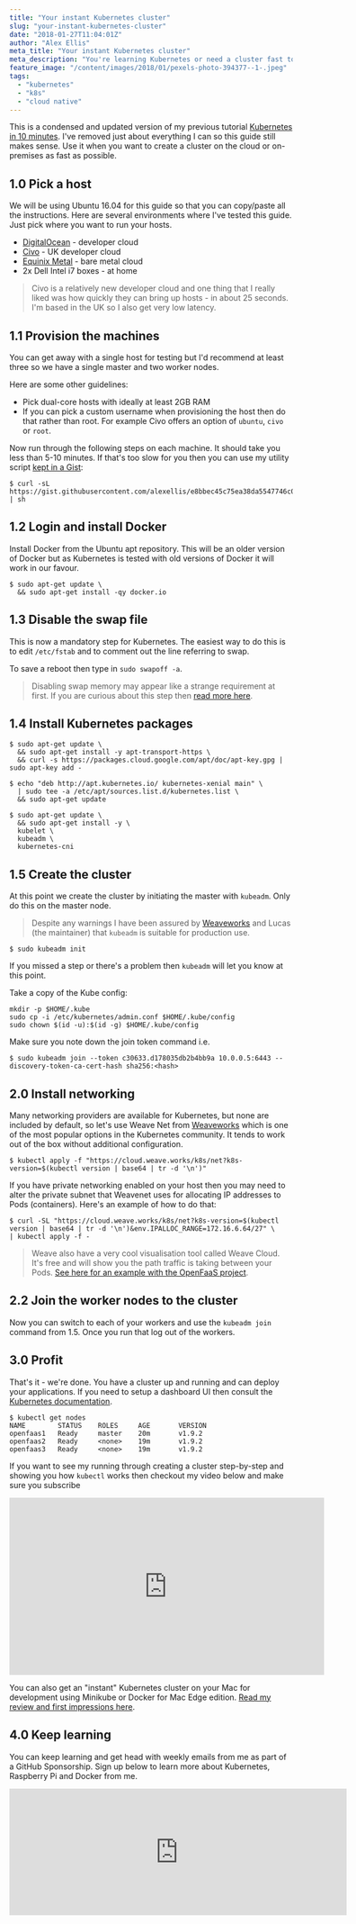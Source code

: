 ```yaml
---
title: "Your instant Kubernetes cluster"
slug: "your-instant-kubernetes-cluster"
date: "2018-01-27T11:04:01Z"
author: "Alex Ellis"
meta_title: "Your instant Kubernetes cluster"
meta_description: "You're learning Kubernetes or need a cluster fast to test your application. This is my \"instant\" guide that condenses down and updates my 10 minute guide.  "
feature_image: "/content/images/2018/01/pexels-photo-394377--1-.jpeg"
tags:
  - "kubernetes"
  - "k8s"
  - "cloud native"
---
```


This is a condensed and updated version of my previous tutorial [Kubernetes in 10 minutes](https://www.youtube.com/watch?v=6xJwQgDnMFE). I've removed just about everything I can so this guide still makes sense. Use it when you want to create a cluster on the cloud or on-premises as fast as possible.

## 1.0 Pick a host

We will be using Ubuntu 16.04 for this guide so that you can copy/paste all the instructions. Here are several environments where I've tested this guide. Just pick where you want to run your hosts.

* [DigitalOcean](https://www.digitalocean.com) - developer cloud
* [Civo](https://www.civo.com) - UK developer cloud
* [Equinix Metal](https://metal.equinix.com/) - bare metal cloud
* 2x Dell Intel i7 boxes - at home

> Civo is a relatively new developer cloud and one thing that I really liked was how quickly they can bring up hosts - in about 25 seconds. I'm based in the UK so I also get very low latency.

## 1.1 Provision the machines

You can get away with a single host for testing but I'd recommend at least three so we have a single master and two worker nodes.

Here are some other guidelines:

* Pick dual-core hosts with ideally at least 2GB RAM
* If you can pick a custom username when provisioning the host then do that rather than root. For example Civo offers an option of `ubuntu`, `civo` or `root`.

Now run through the following steps on each machine. It should take you less than 5-10 minutes. If that's too slow for you then you can use my utility script [kept in a Gist](https://gist.github.com/alexellis/e8bbec45c75ea38da5547746c0ca4b0c):

```
$ curl -sL https://gist.githubusercontent.com/alexellis/e8bbec45c75ea38da5547746c0ca4b0c/raw/23fc4cd13910eac646b13c4f8812bab3eeebab4c/configure.sh | sh
```

## 1.2 Login and install Docker

Install Docker from the Ubuntu apt repository. This will be an older version of Docker but as Kubernetes is tested with old versions of Docker it will work in our favour.

```
$ sudo apt-get update \
  && sudo apt-get install -qy docker.io
```

## 1.3 Disable the swap file

This is now a mandatory step for Kubernetes. The easiest way to do this is to edit `/etc/fstab` and to comment out the line referring to swap.

To save a reboot then type in `sudo swapoff -a`. 

> Disabling swap memory may appear like a strange requirement at first. If you are curious about this step then [read more here](https://github.com/kubernetes/kubernetes/issues/53533).

## 1.4 Install Kubernetes packages

```
$ sudo apt-get update \
  && sudo apt-get install -y apt-transport-https \
  && curl -s https://packages.cloud.google.com/apt/doc/apt-key.gpg | sudo apt-key add -

$ echo "deb http://apt.kubernetes.io/ kubernetes-xenial main" \
  | sudo tee -a /etc/apt/sources.list.d/kubernetes.list \
  && sudo apt-get update 

$ sudo apt-get update \
  && sudo apt-get install -y \
  kubelet \
  kubeadm \
  kubernetes-cni
```

## 1.5 Create the cluster

At this point we create the cluster by initiating the master with `kubeadm`. Only do this on the master node.

> Despite any warnings I have been assured by [Weaveworks](https://weave.works) and Lucas (the maintainer) that `kubeadm` is suitable for production use.

```
$ sudo kubeadm init
```

If you missed a step or there's a problem then `kubeadm` will let you know at this point.

Take a copy of the Kube config:

```
mkdir -p $HOME/.kube
sudo cp -i /etc/kubernetes/admin.conf $HOME/.kube/config
sudo chown $(id -u):$(id -g) $HOME/.kube/config
```

Make sure you note down the join token command i.e.

```
$ sudo kubeadm join --token c30633.d178035db2b4bb9a 10.0.0.5:6443 --discovery-token-ca-cert-hash sha256:<hash>
```

## 2.0 Install networking

Many networking providers are available for Kubernetes, but none are included by default, so let's use Weave Net from [Weaveworks](https://weave.works) which is one of the most popular options in the Kubernetes community. It tends to work out of the box without additional configuration.

```
$ kubectl apply -f "https://cloud.weave.works/k8s/net?k8s-version=$(kubectl version | base64 | tr -d '\n')"
```

If you have private networking enabled on your host then you may need to alter the private subnet that Weavenet uses for allocating IP addresses to Pods (containers). Here's an example of how to do that:

```
$ curl -SL "https://cloud.weave.works/k8s/net?k8s-version=$(kubectl version | base64 | tr -d '\n')&env.IPALLOC_RANGE=172.16.6.64/27" \
| kubectl apply -f -
```

> Weave also have a very cool visualisation tool called Weave Cloud. It's free and will show you the path traffic is taking between your Pods. [See here for an example with the OpenFaaS project](https://www.weave.works/blog/openfaas-gke). 

## 2.2 Join the worker nodes to the cluster

Now you can switch to each of your workers and use the `kubeadm join` command from 1.5. Once you run that log out of the workers.

## 3.0 Profit

That's it - we're done. You have a cluster up and running and can deploy your applications. If you need to setup a dashboard UI then consult the [Kubernetes documentation](https://kubernetes.io/docs/tasks/access-application-cluster/web-ui-dashboard/).

```
$ kubectl get nodes
NAME        STATUS    ROLES     AGE       VERSION
openfaas1   Ready     master    20m       v1.9.2
openfaas2   Ready     <none>    19m       v1.9.2
openfaas3   Ready     <none>    19m       v1.9.2
```

If you want to see my running through creating a cluster step-by-step and showing you how `kubectl` works then checkout my video below and make sure you subscribe

<iframe width="560" height="315" src="https://www.youtube.com/embed/6xJwQgDnMFE" frameborder="0" allow="autoplay; encrypted-media" allowfullscreen></iframe>

You can also get an "instant" Kubernetes cluster on your Mac for development using Minikube or Docker for Mac Edge edition. [Read my review and first impressions here](https://blog.alexellis.io/docker-for-mac-with-kubernetes/).

## 4.0 Keep learning

You can keep learning and get head with weekly emails from me as part of a GitHub Sponsorship. Sign up below to learn more about Kubernetes, Raspberry Pi and Docker from me.

<iframe src="https://github.com/sponsors/alexellis/card" title="Sponsor alexellis" height="225" width="600" style="border: 0;"></iframe>
